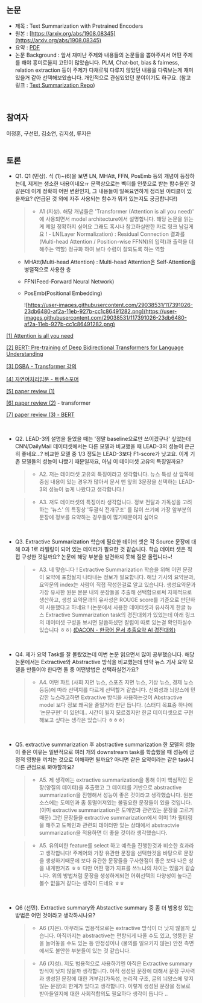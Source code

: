 ## 논문
- 제목 : Text Summarization with Pretrained Encoders
- 원본 : [https://arxiv.org/abs/1908.08345](https://arxiv.org/abs/1908.08345)
- 요약 : [PDF](https://melon-buffer-f27.notion.site/Text-Summarization-with-Pretrained-Encoders-098920484ee14f1b9a13b0b32f047068)
- 논문 Background : 앞서 재미난 주제와 내용들의 논문들을 뽑아주셔서 어떤 주제를 해야 흥미로울지 고민이 많았습니다. 
PLM, Chat-bot, bias & fairness, relation extraction 등이 주제가 다채로워 다루지 않았던 내용을 다뤄보는게 재미있을거 같아 선택해보았습니다. 
개인적으로 관심있었던 분야이기도 하구요. (참고 링크 : [Text Summarization Repo](https://github.com/uoneway/Text-Summarization-Repo))

<br>


## 참여자
이정훈, 구선민, 김소연, 김지성, 류지은
<br><br>


## 토론
- Q1. Q1 (민상). 식 (1)~(6)을 보면 LN, MHAtt, FFN, PosEmb 등의 개념이 등장하는데, 제게는 생소한 내용이네요ㅠ 문맥상으로는 벡터를 인풋으로 받는 함수들인 것 같은데 이게 정확히 어떤 변환인지, 그 내용들이 일목요연하게 정리된 아티클이 있을까요? (언급된 것 외에 자주 사용되는 함수가 뭐가 있는지도 궁금합니다!)

  >- A1 (지성). 해당 개념들은 'Transformer (Attention is all you need)' 에 사용되면서 model architecture에서 설명합니다. 해당 논문을 읽는게 제일 정확하지 싶어요 그래도 혹시나 참고하실만한 자료 링크 남길게요 ! - LN(Layer Normalization) : Residual Connection 결과를(Multi-head Attention / Position-wise FFNN)의 입력)과 출력을 더해주는 역할) 정규화 하여 보다 수렴이 잘되도록 하는 역할
  - MHAtt(Multi-head Attention) : Multi-head Attention은 Self-Attention을 병렬적으로 사용한 층
  - FFN(Feed-Forward Neural Network)
  - PosEmb(Positional Embedding)

    ![https://user-images.githubusercontent.com/29038531/117391026-23db6480-af2a-11eb-927b-cc1c86491282.png](https://user-images.githubusercontent.com/29038531/117391026-23db6480-af2a-11eb-927b-cc1c86491282.png)

[[1] Attention is all you need](https://papers.nips.cc/paper/2017/file/3f5ee243547dee91fbd053c1c4a845aa-Paper.pdf) 

[[2] BERT: Pre-training of Deep Bidirectional Transformers for Language Understanding](https://arxiv.org/pdf/1810.04805.pdf)

[[3] DSBA - Transformer 강의](https://www.youtube.com/watch?v=Yk1tV_cXMMU&t=1610s)

[[4] 자연어처리입문 - 트랜스포머](https://wikidocs.net/31379)

[[5] paper review (1)](https://machinereads.wordpress.com/2018/09/26/attention-is-all-you-need/)

[[6] paper review (2)](https://www.notion.so/Attention-is-All-You-Need-d484b19f68a54d589cfdb2d76495c73c) - transformer  

[[7] paper review (3) - BERT](https://www.notion.so/BERT-Pre-training-of-Deep-Bidirectional-Transformers-for-Language-Understanding-f46d9614a2a64f18b477d4d3c6849730)


<br>


- Q2. LEAD-3의 설명을 들었을 때는 '정말 baseline으로만 쓰이겠구나' 싶었는데 CNN/DailyMail 데이터셋에서는 다른 모델과 비교했을 때 LEAD-3의 성능이 은근히 좋네요...? 
비교한 모델 중 1/3 정도는 LEAD-3보다 F1-score가 낮고요. 이게 기존 모델들의 성능이 나빴기 때문일까요, 아님 이 데이터셋 고유의 특징일까요? 

  >- A2.  저는 데이터셋 고유의 특징이라고 생각합니다. 뉴스 특성 상 앞쪽에 중심 내용이 있는 경우가 많아서 문서 맨 앞의 3문장을 선택하는 LEAD-3의 성능이 높게 나왔다고 생각합니다.!

  >- A3. 저도 데이터셋의 특징이라 생각합니다. 정보 전달과 가독성을 고려하는 '뉴스' 의 특징상 '두괄식 전개구조' 를 많이 쓰기에 가장 앞부분의 문장에 정보를 요약하는 경우들이 많기때문이지 싶어요 

<br>

- Q3. Extractive Summarization 학습에 필요한 데이터 셋은 각 Source 문장에 대해 0과 1로 라벨링이 되어 있는 데이터가 필요한 것 같습니다. 학습 데이터 셋은 직접 구성한 것일까요? 논문에 해당 부분을 발견하지 못해 질문 올립니다~!

  >- A3. 네 맞습니다 ! Extractive Summarization 학습을 위해 어떤 문장이 요약에 포함될지 나타내는 정보가 필요합니다. 해당 기사의 요약문과, 요약문의 index는 사람이 직접 작성한걸로 알고 있습니다. 
  생성요약문과 가장 유사한 원문 본문 내의 문장들을 추출해 선택함으로써 자체적으로 생산하고, 생성 요약문과의 유사성은 ROUGE score를 기준으로 판단하여 사용했다고 하네요 ! 
  (논문에서 사용한 데이터셋과 유사하게 한글 뉴스 Extractive Summarization task의 경진대회가 있었는데 아래 링크의 데이터셋 구성을 보시면 말씀하셨던 칼럼이 따로 있는걸 확인하실수 있습니다 ㅎㅎ) [(DACON - 한국어 문서 추출요약 AI 경진대회)](https://dacon.io/competitions/official/235671/data)

<br>

- Q4. 제가 요약 Task를 잘 몰랐었는데 이번 논문 읽으면서 많이 공부했습니다. 해당 논문에서는 Extractive와 Abstractive 방식을 비교했는데 만약 뉴스 기사 요약 모델을 만들어야 한다면 둘 중 어떤방법은 선택하실껀가요? 

  >- A4. 어떤 파트 (사회 지면 뉴스, 스포츠 지면 뉴스, 기상 뉴스, 경제 뉴스 등등)에 따라 선택지를 다르게 선택할거 같습니다. 신뢰성과 늬양스에 민감한 뉴스라고하면 Extractive 방식을 사용하는것이 Abstractive model 보다 정보 왜곡을 줄일거라 판단 듭니다. 
  (스터디 목표중 하나에 '논문구현' 이 있던데.. 시간이 될지 모르겠지만 한글 데이터셋으로 구현 해보고 싶다는 생각은 있습니다 ㅎㅎㅎ)

<br>

- Q5. extractive summarization 후 abstractive summarization 한 모델의 성능이 좋은 이유는 일반적으로 여러 개의 downstream task를 학습했을 때 성능에 긍정적 영향을 끼치는 것으로 이해하면 될까요? 아니면 같은 요약이라는 같은 task니 다른 관점으로 봐야할까요?

  >- A5. 제 생각에는 extractive summarization을 통해 이미 핵심적인 문장(양질의 데이터)을 추출했고 그 데이터를 기반으로 abstractive summarization을 진행해서 성능이 좋은 것이라고 생각했습니다. 원본 소스에는 도메인과 좀 동떨어져있는 불필요한 문장들이 있을 것입니다.(이미 extractive summarization은 도메인과 관련있는 문장을 고르기 때문) 그런 문장들을 extractive summarization에서 이미 1차 필터링을 해주고 도메인과 관련되 데이터만 있는 상태에서 abstractvie summarization을 적용하면 더 좋을 것이라 생각했습니다.

  >- A5. 유의미한 feature를 select 하고 예측을 진행한것과 비슷한 효과라고 생각합니다! 주제어와 가장 유관한 문장을 선택한것을 바탕으로 문장을 생성하기때문에  보다 유관한 문장들을 구사한점이 좋은 보다 나은 성을 내게한거죠 ㅎㅎ 다만 어떤 평가 지표를 쓰느냐의 차이는 있을거 같습니다. 위의 방법처럼 문장을 생성하게되면 어휘선택의 다양성이 높다곤 볼수 없을거 같다는 생각이 드네요 ㅎㅎ

<br>

- Q6 (선민). Extractive summary와 Abstactive summary 중 좀 더 범용성 있는 방법은 어떤 것이라고 생각하시나요?

  >- A6 (지은). 아무래도 범용적으로는 extractive 방식이 더 낫지 않을까 싶습니다. 아직까지는 abstractive는 편향되게 나올 수도 있고, 엉뚱한 말을 늘어놓을 수도 있는 등 안정성이나 (물의를 일으키지 않는) 안전 측면에서도 불안한 부분들이 있는 것 같습니다. 

  >- A6 (지성). 저도 범용적으로 사용하기엔 아직은 Extractive summary 방식이 낫지 않을까 생각합니다. 아직 생성된 문장에 대해서 문장 구사력과 생성된 문장에 대한 거부감(가독성, 논리적 구조, 글의 늬양스에 맞지 않는 문장)의 한계가 있다고 생각합니다. 이렇게 생성된 문장을 정보로 받아들일지에 대한 사회적합의도 필요하다 생각이 듭니다 ..
